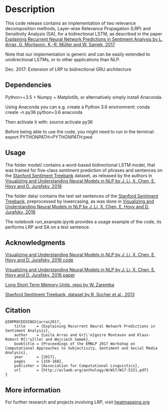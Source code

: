 
# Description

This code release contains an implementation of two relevance decomposition methods, Layer-wise Relevance Propagation (LRP) and Sensitivity Analysis (SA), for a bidirectional LSTM, as described in the paper [Explaining Recurrent Neural Network Predictions in Sentiment Analysis by L. Arras, G. Montavon, K.-R. Müller and W. Samek, 2017](http://aclweb.org/anthology/W/W17/W17-5221.pdf)

Note that our implementation is generic and can be easily extended to unidirectional LSTMs, or to other applications than NLP.


Dec. 2017: Extension of LRP to bidirectional GRU architecture


## Dependencies

Python>=3.5 + Numpy + Matplotlib, or alternatively simply install Anaconda.

Using Anaconda you can e.g. create a Python 3.6 environment: conda create -n py36 python=3.6 anaconda

Then activate it with: source activate py36

Before being able to use the code, you might need to run in the terminal: export PYTHONPATH=$PYTHONPATH:$pwd



## Usage

The folder model/ contains a word-based bidirectional LSTM model, that was trained for five-class sentiment prediction of phrases and sentences on the [Stanford Sentiment Treebank](https://nlp.stanford.edu/sentiment/index.html) dataset, as released by the authors in [Visualizing and Understanding Neural Models in NLP by J. Li, X. Chen, E. Hovy and D. Jurafsky, 2016](https://github.com/jiweil/Visualizing-and-Understanding-Neural-Models-in-NLP)

The folder data/ contains the test set sentences of the [Stanford Sentiment Treebank](https://nlp.stanford.edu/sentiment/index.html), preprocessed by lowercasing, as was done in [Visualizing and Understanding Neural Models in NLP by J. Li, X. Chen, E. Hovy and D. Jurafsky, 2016](https://github.com/jiweil/Visualizing-and-Understanding-Neural-Models-in-NLP)

The notebook run_example.ipynb provides a usage example of the code, its performs LRP and SA on a test sentence.



## Acknowledgments

[Visualizing and Understanding Neural Models in NLP by J. Li, X. Chen, E. Hovy and D. Jurafsky, 2016 code](https://github.com/jiweil/Visualizing-and-Understanding-Neural-Models-in-NLP)

[Visualizing and Understanding Neural Models in NLP by J. Li, X. Chen, E. Hovy and D. Jurafsky, 2016 paper](http://aclweb.org/anthology/N/N16/N16-1082.pdf)

[Long Short Term Memory Units, repo by W. Zaremba](https://github.com/wojzaremba/lstm)

[Stanford Sentiment Treebank, dataset by R. Socher et al., 2013](https://nlp.stanford.edu/sentiment/index.html)



## Citation

    @INPROCEEDINGS{arras2017,
        title     = {Explaining Recurrent Neural Network Predictions in Sentiment Analysis},
        author    = {Leila Arras and Gr{\'e}goire Montavon and Klaus-Robert M{\"u}ller and Wojciech Samek},
        booktitle = {Proceedings of the EMNLP 2017 Workshop on Computational Approaches to Subjectivity, Sentiment and Social Media Analysis},
        year      = {2017},
        pages     = {159-168},
        publisher = {Association for Computational Linguistics},
        url       = {http://aclweb.org/anthology/W/W17/W17-5221.pdf}
    }



## More information

For further research and projects involving LRP, visit [heatmapping.org](http://heatmapping.org)
